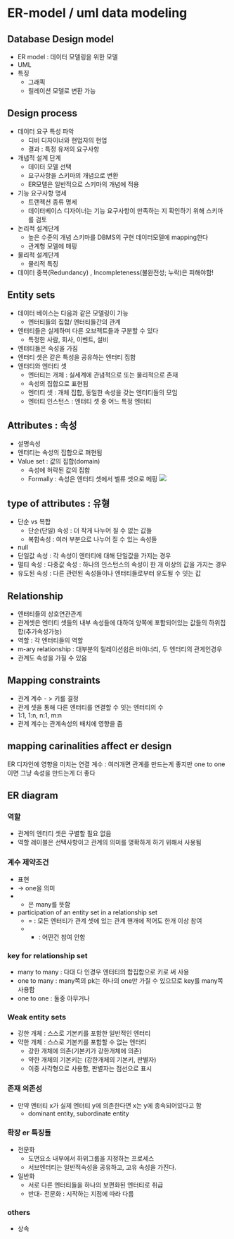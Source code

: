 # ER-model / uml data modeling
## Database Design model
- ER model : 데이터 모델링을 위한 모델
- UML
- 특징
	- 그래픽
	- 릴레이션 모델로 변환 가능

## Design process
- 데이터 요구 특성 파악
	- 디비 디자이너와 현업자의 현업
	- 결과 : 특정 유저의 요구사항
- 개념적 설계 단계
	- 데이터 모델 선택
	- 요구사항을 스키마의 개념으로 변환
	- ER모델은 일반적으로 스키마의 개념에 적용
- 기능 요구사항 명세
	- 트랜젝션 종류 명세
	- 데이터베이스 디자이너는 기능 요구사항이 만족하는 지 확인하기 위해 스키마를 검토
- 논리적 설계단계
	- 높은 수준의 개념 스키마를 DBMS의 구현 데이터모델에 mapping한다
	- 관계형 모델에 매핑
- 물리적 설계단계
	- 물리적 특징
- 데이터 중복(Redundancy) , Incompleteness(불완전성; 누락)은 피해야함!

## Entity sets
- 데이터 베이스는 다음과 같은 모델링이 가능
	- 엔터티들의 집합/ 엔터티들간의 관계
- 엔터티들은 실제하며 다른 오브젝트들과 구분할 수 있다
	- 특정한 사람, 회사, 이벤트, 설비
- 엔터티들은 속성을 가짐
- 엔터티 셋은 같은 특성을 공유하는 엔터티 집합
- 엔터티와 엔터티 셋
	- 엔터티는 개체 : 실세계에 관념적으로 또는 물리적으로 존재
	- 속성의 집합으로 표현됨
	- 엔터티 셋 : 개체 집합, 동일한 속성을 갖는 엔터티들의 모임
	- 엔터티 인스턴스 : 엔터티 셋 중 어느 특정 엔터티

## Attributes : 속성
- 설명속성
- 엔터티는 속성의 집합으로 펴현됨
- Value set : 값의 집합(domain)
	- 속성에 허락된 값의 집합
	- Formally : 속성은 엔터티 셋에서 벨류 셋으로 메핑
![](https://i.imgur.com/pOv0xx8.png)

## type of attributes : 유형
- 단순 vs 복합 
	- 단순(단일) 속성 : 더 작게 나누어 질 수 없는 값들
	- 복합속성 : 여러 부분으로 나누어 질 수 있는 속성들
- null 
- 단일값 속성 : 각 속성이 엔터티에 대해 단일값을 가지는 경우
- 멀티 속성 : 다중값 속성 : 하나의 인스턴스의 속성이 한 개 이상의 값을 가지는 경우
- 유도된 속성 : 다른 관련된 속성들이나 엔터티들로부터 유도될 수 잇는 값

## Relationship
- 엔터티들의 상호연관관계
- 관계셋은 엔터티 셋들의 내부 속성들에 대하여 양쪽에 포함되어있는 값들의 하위집합(추가속성가능)
- 역할 : 각 엔터티들의 역할 
- m-ary relationship : 대부분의 릴레이션쉽은 바이너리, 두 엔터티의 관게인경우
- 관계도 속성을 가질 수 있음

## Mapping constraints
- 관계 계수 - > 키를 결정
- 관계 셋을 통해 다른 엔터티를 연결할 수 잇는 엔터티의 수
- 1:1, 1:n, n:1, m:n
- 관계 계수는 관계속성의 배치에 영향을 줌

## mapping carinalities affect er design
ER 디자인에 영향을 미치는 연결 계수 : 여러개면 관계를 만드는게 좋지만 one to one 이면 그냥 속성을 만드는게 더 좋다

## ER diagram
### 역할
- 관계의 엔터티 셋은 구별할 필요 없음
- 역할 레이블은 선택사항이고 관계의 의미를 명확하게 하기 위해서 사용됨

### 계수 제약조건
- 표현
- -> one을 의미
- - 은 many를 뜻함
- participation of an entity set in a relationship set
	- = : 모든 엔터티가 관계 셋에 있는 관계 핸개에 적어도 한개 이상 참여
	- - : 어떤건 참여 안함

### key for relationship set 
- many to many : 다대 다 인경우 엔터티의 합집합으로 키로 써 사용
- one to many : many쪽의 pk는 하나의 one만 가질 수 있으므로 key를 many쪽 사용함
- one to one : 둘중 아무거나

### Weak entity sets
- 강한 개체 : 스스로 기본키를 포함한 일반적인 엔터티
- 약한 개체 : 스스로 기본키를 포함할 수 없는 엔터티
	- 강한 개체에 의존(기본키가 강한개체에 의존)
	- 약한 개체의 기본키는 (강한개체의 기본키, 판별자)
	- 이중 사각형으로 사용함, 판별자는 점선으로 표시

### 존재 의존성
- 만약 엔터티 x가 실제 엔터티 y에 의존한다면 x는 y에 종속되어있다고 함
	- dominant entity, subordinate entity

### 확장 er 특징들
- 전문화
	- 도면요소 내부에서 하위그룹을 지정하는 프로세스
	- 서브엔터티는 일반적속성을 공유하고, 고유 속성을 가진다.
- 일반화
	- 서로 다른 엔터티들을 하나의 보편화된 엔터티로 취급
	- 반대- 전문화 : 시작하는 지점에 따라 다름

### others
- 상속

